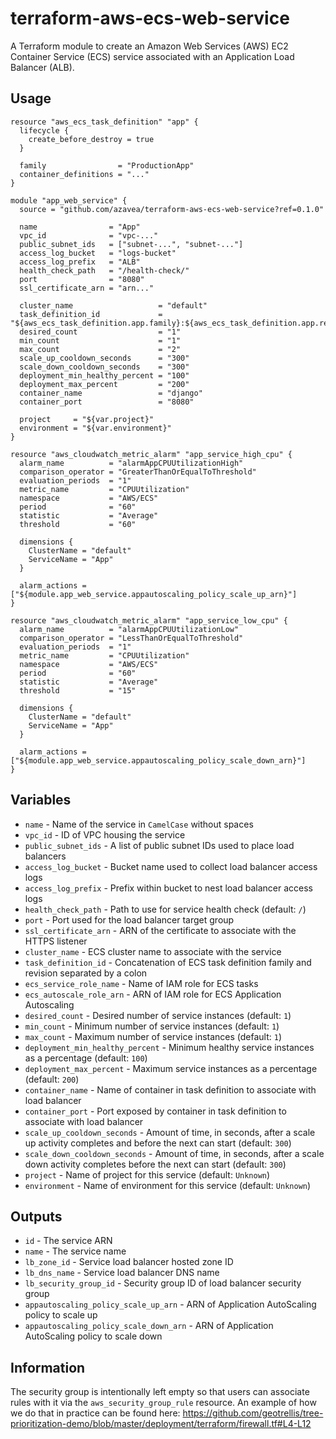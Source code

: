 # terraform-aws-ecs-web-service

A Terraform module to create an Amazon Web Services (AWS) EC2 Container Service (ECS) service associated with an Application Load Balancer (ALB).

## Usage

```hcl
resource "aws_ecs_task_definition" "app" {
  lifecycle {
    create_before_destroy = true
  }

  family                = "ProductionApp"
  container_definitions = "..."
}

module "app_web_service" {
  source = "github.com/azavea/terraform-aws-ecs-web-service?ref=0.1.0"

  name                = "App"
  vpc_id              = "vpc-..."
  public_subnet_ids   = ["subnet-...", "subnet-..."]
  access_log_bucket   = "logs-bucket"
  access_log_prefix   = "ALB"
  health_check_path   = "/health-check/"
  port                = "8080"
  ssl_certificate_arn = "arn..."

  cluster_name                   = "default"
  task_definition_id             = "${aws_ecs_task_definition.app.family}:${aws_ecs_task_definition.app.revision}"
  desired_count                  = "1"
  min_count                      = "1"
  max_count                      = "2"
  scale_up_cooldown_seconds      = "300"
  scale_down_cooldown_seconds    = "300"
  deployment_min_healthy_percent = "100"
  deployment_max_percent         = "200"
  container_name                 = "django"
  container_port                 = "8080"

  project     = "${var.project}"
  environment = "${var.environment}"
}

resource "aws_cloudwatch_metric_alarm" "app_service_high_cpu" {
  alarm_name          = "alarmAppCPUUtilizationHigh"
  comparison_operator = "GreaterThanOrEqualToThreshold"
  evaluation_periods  = "1"
  metric_name         = "CPUUtilization"
  namespace           = "AWS/ECS"
  period              = "60"
  statistic           = "Average"
  threshold           = "60"

  dimensions {
    ClusterName = "default"
    ServiceName = "App"
  }

  alarm_actions = ["${module.app_web_service.appautoscaling_policy_scale_up_arn}"]
}

resource "aws_cloudwatch_metric_alarm" "app_service_low_cpu" {
  alarm_name          = "alarmAppCPUUtilizationLow"
  comparison_operator = "LessThanOrEqualToThreshold"
  evaluation_periods  = "1"
  metric_name         = "CPUUtilization"
  namespace           = "AWS/ECS"
  period              = "60"
  statistic           = "Average"
  threshold           = "15"

  dimensions {
    ClusterName = "default"
    ServiceName = "App"
  }

  alarm_actions = ["${module.app_web_service.appautoscaling_policy_scale_down_arn}"]
}
```

## Variables

- `name` - Name of the service in `CamelCase` without spaces
- `vpc_id` - ID of VPC housing the service
- `public_subnet_ids` - A list of public subnet IDs used to place load balancers
- `access_log_bucket` - Bucket name used to collect load balancer access logs
- `access_log_prefix` - Prefix within bucket to nest load balancer access logs
- `health_check_path` - Path to use for service health check (default: `/`)
- `port` - Port used for the load balancer target group
- `ssl_certificate_arn` - ARN of the certificate to associate with the HTTPS listener
- `cluster_name` - ECS cluster name to associate with the service
- `task_definition_id` - Concatenation of ECS task definition family and revision separated by a colon
- `ecs_service_role_name` - Name of IAM role for ECS tasks
- `ecs_autoscale_role_arn` - ARN of IAM role for ECS Application Autoscaling
- `desired_count` - Desired number of service instances (default: `1`)
- `min_count` - Minimum number of service instances (default: `1`)
- `max_count` - Maximum number of service instances (default: `1`)
- `deployment_min_healthy_percent` - Minimum healthy service instances as a percentage (default: `100`)
- `deployment_max_percent` - Maximum service instances as a percentage (default: `200`)
- `container_name` - Name of container in task definition to associate with load balancer
- `container_port` - Port exposed by container in task definition to associate with load balancer
- `scale_up_cooldown_seconds` - Amount of time, in seconds, after a scale up activity completes and before the next can start (default: `300`)
- `scale_down_cooldown_seconds` - Amount of time, in seconds, after a scale down activity completes before the next can start (default: `300`)
- `project` - Name of project for this service (default: `Unknown`)
- `environment` - Name of environment for this service (default: `Unknown`)

## Outputs

- `id` - The service ARN
- `name` - The service name
- `lb_zone_id` - Service load balancer hosted zone ID
- `lb_dns_name` - Service load balancer DNS name
- `lb_security_group_id` - Security group ID of load balancer security group
- `appautoscaling_policy_scale_up_arn` - ARN of Application AutoScaling policy to scale up
- `appautoscaling_policy_scale_down_arn` - ARN of Application AutoScaling policy to scale down

## Information

The security group is intentionally left empty so that users can associate rules with it via the `aws_security_group_rule` resource. 
An example of how we do that in practice can be found here: https://github.com/geotrellis/tree-prioritization-demo/blob/master/deployment/terraform/firewall.tf#L4-L12


